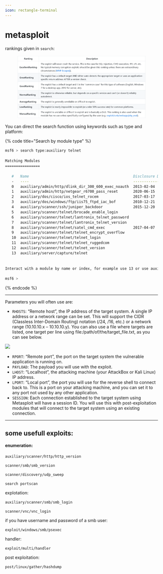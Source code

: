 ```yaml
---
icon: rectangle-terminal
---
```


# metasploit

rankings given in `search`:

<figure><img src="../../.gitbook/assets/image (98).png" alt=""><figcaption></figcaption></figure>

You can direct the search function using keywords such as type and platform:

{% code title="Search by module type" %}
```sh
msf6 > search type:auxiliary telnet

Matching Modules
================

   #   Name                                                Disclosure Date  Rank    Check  Description
   -   ----                                                ---------------  ----    -----  -----------
   0   auxiliary/admin/http/dlink_dir_300_600_exec_noauth  2013-02-04       normal  No     D-Link DIR-600 / DIR-300 Unauthenticated Remote Command Execution
   1   auxiliary/admin/http/netgear_r6700_pass_reset       2020-06-15       normal  Yes    Netgear R6700v3 Unauthenticated LAN Admin Password Reset
   2   auxiliary/dos/cisco/ios_telnet_rocem                2017-03-17       normal  No     Cisco IOS Telnet Denial of Service
   3   auxiliary/dos/windows/ftp/iis75_ftpd_iac_bof        2010-12-21       normal  No     Microsoft IIS FTP Server Encoded Response Overflow Trigger
   4   auxiliary/scanner/ssh/juniper_backdoor              2015-12-20       normal  No     Juniper SSH Backdoor Scanner
   5   auxiliary/scanner/telnet/brocade_enable_login                        normal  No     Brocade Enable Login Check Scanner
   6   auxiliary/scanner/telnet/lantronix_telnet_password                   normal  No     Lantronix Telnet Password Recovery
   7   auxiliary/scanner/telnet/lantronix_telnet_version                    normal  No     Lantronix Telnet Service Banner Detection
   8   auxiliary/scanner/telnet/satel_cmd_exec             2017-04-07       normal  No     Satel Iberia SenNet Data Logger and Electricity Meters Command Injection Vulnerability
   9   auxiliary/scanner/telnet/telnet_encrypt_overflow                     normal  No     Telnet Service Encryption Key ID Overflow Detection
   10  auxiliary/scanner/telnet/telnet_login                                normal  No     Telnet Login Check Scanner
   11  auxiliary/scanner/telnet/telnet_ruggedcom                            normal  No     RuggedCom Telnet Password Generator
   12  auxiliary/scanner/telnet/telnet_version                              normal  No     Telnet Service Banner Detection
   13  auxiliary/server/capture/telnet                                      normal  No     Authentication Capture: Telnet


Interact with a module by name or index, for example use 13 or use auxiliary/server/capture/telnet

msf6 >
```
{% endcode %}

***

Parameters you will often use are:

* `RHOSTS`: “Remote host”, the IP address of the target system. A single IP address or a network range can be set. This will support the CIDR (Classless Inter-Domain Routing) notation (/24, /16, etc.) or a network range (10.10.10.x – 10.10.10.y). You can also use a file where targets are listed, one target per line using file:/path/of/the/target\_file.txt, as you can see below.

![](https://tryhackme-images.s3.amazonaws.com/user-uploads/603df7900d7b6f1dff18b0bd/room-content/138a36f26c25994fcfe47e1fab085ac8.png)

* `RPORT`: “Remote port”, the port on the target system the vulnerable application is running on.
* `PAYLOAD`: The payload you will use with the exploit.
* `LHOST`: “Localhost”, the attacking machine (your AttackBox or Kali Linux) IP address.
* `LPORT`: “Local port”, the port you will use for the reverse shell to connect back to. This is a port on your attacking machine, and you can set it to any port not used by any other application.
* `SESSION`: Each connection established to the target system using Metasploit will have a session ID. You will use this with post-exploitation modules that will connect to the target system using an existing connection.

***

## some usefull exploits:

#### enumeration:

```
auxiliary/scanner/http/http_version
```

```
scanner/smb/smb_version
```

```
scanner/discovery/udp_sweep
```

```
search portscan
```

explotation:

```
auxiliary/scanner/smb/smb_login
```

```
scanner/vnc/vnc_login
```

if you have username and password of a smb user:

```
exploit/windows/smb/psexec
```

handler:

```
exploit/multi/handler
```

post exploitation:

```
post/linux/gather/hashdump
```

